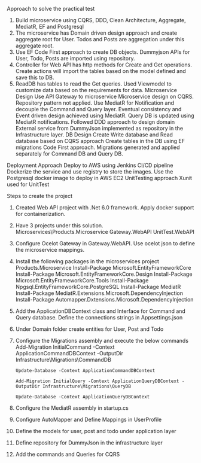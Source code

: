 Approach to solve the practical test
1)	Build microservice using CQRS, DDD, Clean Architecture, Aggregate, MediatR, EF and Postgresql
2)	The microservice has Domain driven design approach and create aggregate root for User. Todos and Posts are aggregation under this aggregate root.
3)	Use EF Code First approach to create DB objects. Dummyjson APIs for User, Todo, Posts are imported using repository.
4)	Controller for Web API has http methods for Create and Get operations. Create actions will import the tables based on the model defined and save this to DB.
5)	ReadDB has tables to read the Get queries. Used Viewmodel to customize data based on the requirements for data.
Microservice Design
Use API Gateway to microservice
Microservice design on CQRS. Repository pattern not applied.
Use MediatR for Notification and decouple the Command and Query layer. Eventual consistency and Event driven design achieved using MediatR. Query DB is updated using MediatR notifications.
Followed DDD approach to design domain
External service from DummyJson implemented as repository in the Infrastructure layer.
DB Design
Create Write database and Read database based on CQRS approach
Create tables in the DB using EF migrations Code First approach.
Migrations generated and applied separately for Command DB and Query DB.

Deployment Approach
Deploy to AWS using Jenkins CI/CD pipeline
Dockerize the service and use registry to store the images.
Use the Postgresql docker image to deploy in AWS EC2
UnitTesting approach
Xunit used for UnitTest


Steps to create the project
1)	Created Web API project with .Net 6.0 framework. Apply docker support for containerization.
2)	Have 3 projects under this solution. 
Microservices\Products.Microservice
Gateway.WebAPI
UnitTest.WebAPI
3)	Configure Ocelot Gateway in Gateway.WebAPI. Use ocelot json to define the microservice mappings.
4)	Install the following packages in the microservices project Products.Microservice
Install-Package Microsoft.EntityFrameworkCore
Install-Package Microsoft.EntityFrameworkCore.Design
Install-Package Microsoft.EntityFrameworkCore.Tools
Install-Package Npgsql.EntityFrameworkCore.PostgreSQL
Install-Package MediatR
Install-Package MediatR.Extensions.Microsoft.DependencyInjection
Install-Package Automapper.Dxtensions.Microsoft.DependencyInjection

5)	Add the ApplicationDBContext class and Interface for Command and Query database. Define the connections strings in Appsettings.json
6)	Under Domain folder create entities for User, Post and Todo
7)	Configure the Migrations assembly and execute the below commands
		Add-Migration InitialCommand -Context ApplicationCommandDBContext -OutputDir Infrastructure\Migrations\CommandDB
		
		Update-Database -Context ApplicationCommandDBContext 
		
		Add-Migration InitialQuery -Context ApplicationQueryDBContext -OutputDir Infrastructure\Migrations\QueryDB
		
		Update-Database -Context ApplicationQueryDBContext
8)	Configure the MediatR assembly in startup.cs
9)	Configure AutoMapper and Define Mappings in UserProfile
10)	Define the models for user, post and todo under application layer
11)	Define repository for DummyJson in the infrastructure layer
12)	Add the commands and Queries for CQRS





